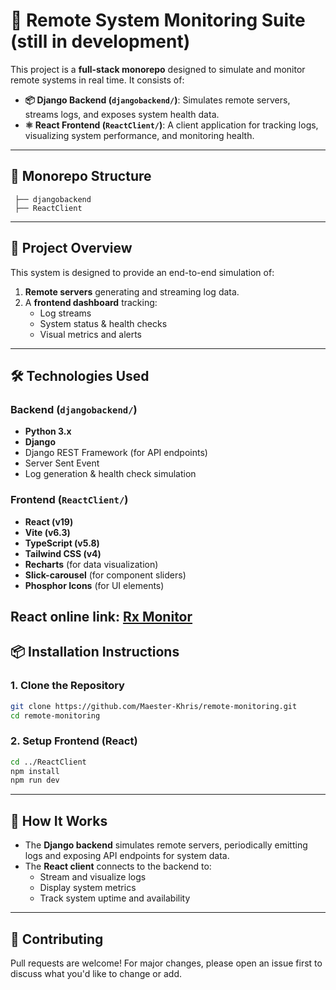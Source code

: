 # 🚀 Remote System Monitoring Suite (still in development)

This project is a **full-stack monorepo** designed to simulate and monitor remote systems in real time. It consists of:
- **📦 Django Backend (`djangobackend/`)**: Simulates remote servers, streams logs, and exposes system health data.
- **⚛️ React Frontend (`ReactClient/`)**: A client application for tracking logs, visualizing system performance, and monitoring health.

---

## 🧩 Monorepo Structure
<!-- ├── djangobackend
├── ReactClient -->
<pre>
<code> ├── djangobackend <br/> ├── ReactClient</code>
</pre>

---

## 🧠 Project Overview

This system is designed to provide an end-to-end simulation of:

1. **Remote servers** generating and streaming log data.
2. A **frontend dashboard** tracking:
   - Log streams
   - System status & health checks
   - Visual metrics and alerts

---

## 🛠️ Technologies Used

### Backend (`djangobackend/`)
- **Python 3.x**
- **Django**
- Django REST Framework (for API endpoints)
- Server Sent Event 
- Log generation & health check simulation

### Frontend (`ReactClient/`)
- **React (v19)**
- **Vite (v6.3)**
- **TypeScript (v5.8)**
- **Tailwind CSS (v4)**
- **Recharts** (for data visualization)
- **Slick-carousel** (for component sliders)
- **Phosphor Icons** (for UI elements)

React online link: [Rx Monitor](https://react-client-nkops-projects.vercel.app)
---

## 📦 Installation Instructions

### 1. Clone the Repository

```bash
git clone https://github.com/Maester-Khris/remote-monitoring.git
cd remote-monitoring
```

### 2. Setup Frontend (React)
```bash
cd ../ReactClient
npm install
npm run dev
```

---

## 📡 How It Works
- The **Django backend** simulates remote servers, periodically emitting logs and exposing API endpoints for system data.
- The **React client** connects to the backend to:
  - Stream and visualize logs
  - Display system metrics
  - Track system uptime and availability

---

## 🤝 Contributing
Pull requests are welcome! For major changes, please open an issue first to discuss what you'd like to change or add.
